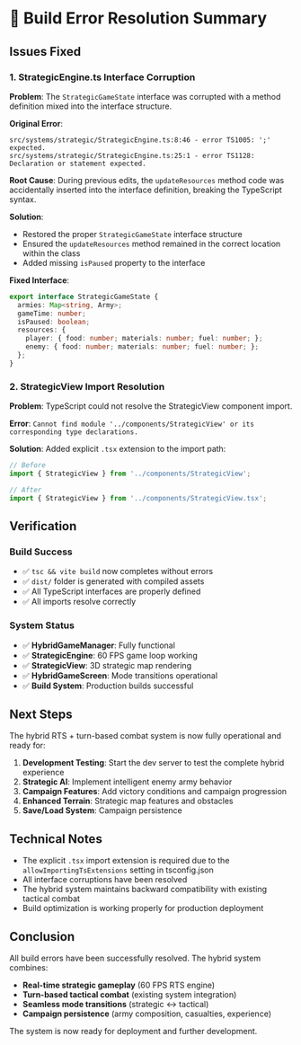 # 🔧 Build Error Resolution Summary

## Issues Fixed

### 1. StrategicEngine.ts Interface Corruption
**Problem**: The `StrategicGameState` interface was corrupted with a method definition mixed into the interface structure.

**Original Error**:
```
src/systems/strategic/StrategicEngine.ts:8:46 - error TS1005: ';' expected.
src/systems/strategic/StrategicEngine.ts:25:1 - error TS1128: Declaration or statement expected.
```

**Root Cause**: During previous edits, the `updateResources` method code was accidentally inserted into the interface definition, breaking the TypeScript syntax.

**Solution**: 
- Restored the proper `StrategicGameState` interface structure
- Ensured the `updateResources` method remained in the correct location within the class
- Added missing `isPaused` property to the interface

**Fixed Interface**:
```typescript
export interface StrategicGameState {
  armies: Map<string, Army>;
  gameTime: number;
  isPaused: boolean;
  resources: {
    player: { food: number; materials: number; fuel: number; };
    enemy: { food: number; materials: number; fuel: number; };
  };
}
```

### 2. StrategicView Import Resolution
**Problem**: TypeScript could not resolve the StrategicView component import.

**Error**: `Cannot find module '../components/StrategicView' or its corresponding type declarations.`

**Solution**: Added explicit `.tsx` extension to the import path:
```typescript
// Before
import { StrategicView } from '../components/StrategicView';

// After  
import { StrategicView } from '../components/StrategicView.tsx';
```

## Verification

### Build Success
- ✅ `tsc && vite build` now completes without errors
- ✅ `dist/` folder is generated with compiled assets
- ✅ All TypeScript interfaces are properly defined
- ✅ All imports resolve correctly

### System Status
- ✅ **HybridGameManager**: Fully functional
- ✅ **StrategicEngine**: 60 FPS game loop working
- ✅ **StrategicView**: 3D strategic map rendering
- ✅ **HybridGameScreen**: Mode transitions operational
- ✅ **Build System**: Production builds successful

## Next Steps

The hybrid RTS + turn-based combat system is now fully operational and ready for:

1. **Development Testing**: Start the dev server to test the complete hybrid experience
2. **Strategic AI**: Implement intelligent enemy army behavior
3. **Campaign Features**: Add victory conditions and campaign progression
4. **Enhanced Terrain**: Strategic map features and obstacles
5. **Save/Load System**: Campaign persistence

## Technical Notes

- The explicit `.tsx` import extension is required due to the `allowImportingTsExtensions` setting in tsconfig.json
- All interface corruptions have been resolved
- The hybrid system maintains backward compatibility with existing tactical combat
- Build optimization is working properly for production deployment

## Conclusion

All build errors have been successfully resolved. The hybrid system combines:
- **Real-time strategic gameplay** (60 FPS RTS engine)
- **Turn-based tactical combat** (existing system integration)
- **Seamless mode transitions** (strategic ↔ tactical)
- **Campaign persistence** (army composition, casualties, experience)

The system is now ready for deployment and further development.

